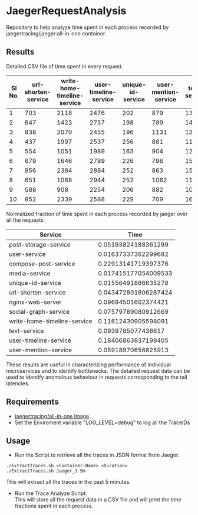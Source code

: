 # JaegerRequestAnalysis

Repository to help analyze time spent in each process recorded by jaegertracing/jaeger:all-in-one container.

## Results

Detailed CSV file of time spent in every request.

| Sl No. | url-shorten-service | write-home-timeline-service | user-timeline-service | unique-id-service | user-mention-service | text-service | media-service | compose-post-service | post-storage-service | nginx-web-server | user-service | social-graph-service |
|--------|---------------------|-----------------------------|-----------------------|-------------------|----------------------|--------------|---------------|----------------------|----------------------|------------------|--------------|----------------------|
| 1      | 703                 | 2118                        | 2476                  | 202               | 879                  | 1367         | 207           | 3279                 | 1033                 | 1100             | 220          | 1073                 |
| 2      | 647                 | 1423                        | 2757                  | 198               | 789                  | 1413         | 397           | 3404                 | 651                  | 1635             | 215          | 1294                 |
| 3      | 838                 | 2070                        | 2455                  | 196               | 1131                 | 1388         | 258           | 3258                 | 1028                 | 1511             | 284          | 1041                 |
| 4      | 437                 | 1997                        | 2537                  | 256               | 881                  | 1165         | 278           | 3558                 | 716                  | 1723             | 285          | 959                  |
| 5      | 554                 | 1051                        | 1989                  | 163               | 904                  | 1290         | 211           | 3101                 | 509                  | 1695             | 183          | 1455                 |
| 6      | 679                 | 1646                        | 2789                  | 226               | 796                  | 1521         | 234           | 2969                 | 868                  | 1212             | 324          | 1069                 |
| 7      | 856                 | 2384                        | 2884                  | 252               | 863                  | 1500         | 817           | 3163                 | 797                  | 991              | 283          | 1098                 |
| 8      | 651                 | 1068                        | 2944                  | 252               | 1062                 | 1134         | 231           | 3866                 | 850                  | 1264             | 229          | 1163                 |
| 9      | 588                 | 908                         | 2254                  | 206               | 882                  | 1089         | 267           | 2804                 | 691                  | 1535             | 224          | 883                  |
| 10     | 852                 | 2339                        | 2588                  | 229               | 709                  | 1665         | 294           | 2741                 | 528                  | 1669             | 213          | 921                  |

Normalized fraction of time spent in each process recorded by jaeger over all the requests.

| Service                     | Time                 |
|-----------------------------|----------------------|
| post-storage-service        | 0.05193824188361299  |
| user-service                | 0.01637337362299682  |
| compose-post-service        | 0.22913141719397376  |
| media-service               | 0.017415177054009533 |
| unique-id-service           | 0.01556491886635278  |
| url-shorten-service         | 0.043472801806287424 |
| nginx-web-server            | 0.09694501602374421  |
| social-graph-service        | 0.07579789080912669  |
| write-home-timeline-service | 0.11612430905598091  |
| text-service                | 0.0939785077436617   |
| user-timeline-service       | 0.18406863937199405  |
| user-mention-service        | 0.05918970656825913  |

These results are useful in characterizing performance of individual microservices and to identify bottlenecks.
The detailed request data can be used to identify anomalous behaviour in requests corrosponding to the tail latencies.

## Requirements
* [jaegertracing/all-in-one Image](https://hub.docker.com/r/jaegertracing/all-in-one)
* Set the Enviroment variable "LOG_LEVEL=debug" to log all the TraceIDs

## Usage
* Run the Script to retrieve all the traces in JSON format from Jaeger. 
``` 
./ExtractTraces.sh <Container-Name> <Duration>
./ExtractTraces.sh Jaeger_1 5m
```
This will extract all the traces in the past 5 minutes.

* Run the Trace Analyze Script. <br/> This will store all the request data in a CSV file and will print the time fractions spent in each process.
